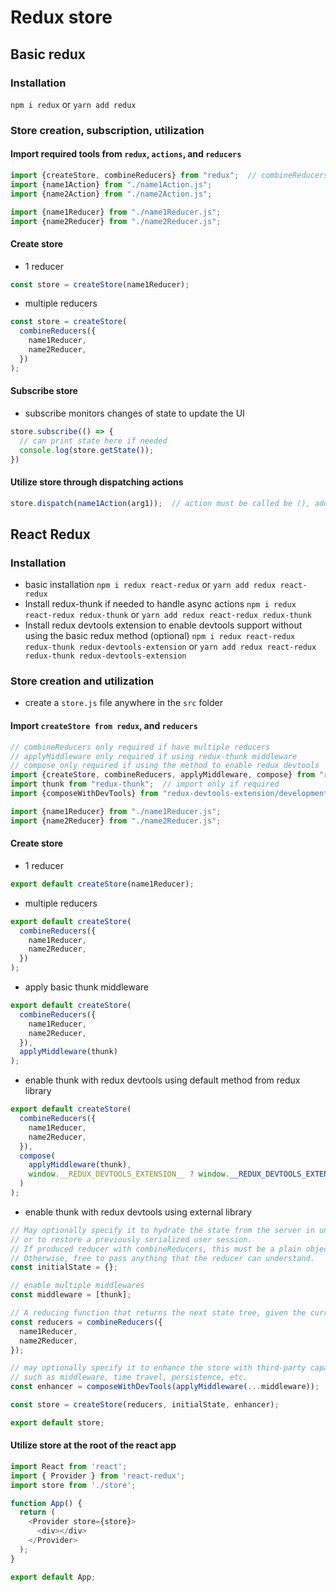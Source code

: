 # Redux store
## Basic redux
### Installation
```npm i redux``` or ```yarn add redux```
### Store creation, subscription, utilization
#### Import required tools from ```redux```, ```actions```, and ```reducers```
```javascript
import {createStore, combineReducers} from "redux";  // combineReducers only required if have multiple reducers
import {name1Action} from "./name1Action.js";
import {name2Action} from "./name2Action.js";

import {name1Reducer} from "./name1Reducer.js";
import {name2Reducer} from "./name2Reducer.js";
```
#### Create store
- 1 reducer
```javascript
const store = createStore(name1Reducer);
```
- multiple reducers
```javascript
const store = createStore(
  combineReducers({
    name1Reducer,
    name2Reducer,
  })
);
```
#### Subscribe store
- subscribe monitors changes of state to update the UI
```javascript
store.subscribe(() => {
  // can print state here if needed
  console.log(store.getState());
})
```
#### Utilize store through dispatching actions
```javascript
store.dispatch(name1Action(arg1));  // action must be called be (), add arg value if available
```
## React Redux
### Installation
- basic installation
```npm i redux react-redux``` or ```yarn add redux react-redux```
- Install redux-thunk if needed to handle async actions
```npm i redux react-redux redux-thunk``` or ```yarn add redux react-redux redux-thunk```
- Install redux devtools extension to enable devtools support without using the basic redux method (optional)
```npm i redux react-redux redux-thunk redux-devtools-extension``` or ```yarn add redux react-redux redux-thunk redux-devtools-extension```
### Store creation and utilization
- create a ```store.js``` file anywhere in the ```src``` folder
#### Import ```createStore from redux```, and ```reducers```
```javascript
// combineReducers only required if have multiple reducers
// applyMiddleware only required if using redux-thunk middleware
// compose only required if using the method to enable redux devtools
import {createStore, combineReducers, applyMiddleware, compose} from "redux";
import thunk from "redux-thunk";  // import only if required
import {composeWithDevTools} from "redux-devtools-extension/developmentOnly";  // required if not using compose

import {name1Reducer} from "./name1Reducer.js";
import {name2Reducer} from "./name2Reducer.js";
```
#### Create store
- 1 reducer
```javascript
export default createStore(name1Reducer);
```
- multiple reducers
```javascript
export default createStore(
  combineReducers({
    name1Reducer,
    name2Reducer,
  })
);
```
- apply basic thunk middleware
```javascript
export default createStore(
  combineReducers({
    name1Reducer,
    name2Reducer,
  }),
  applyMiddleware(thunk)
);
```
- enable thunk with redux devtools using default method from redux library
```javascript
export default createStore(
  combineReducers({
    name1Reducer,
    name2Reducer,
  }),
  compose(
    applyMiddleware(thunk),
    window.__REDUX_DEVTOOLS_EXTENSION__ ? window.__REDUX_DEVTOOLS_EXTENSION__() : f => f
  )
);
```
- enable thunk with redux devtools using external library
```javascript
// May optionally specify it to hydrate the state from the server in universal apps
// or to restore a previously serialized user session.
// If produced reducer with combineReducers, this must be a plain object with the same shape as the keys passed to it.
// Otherwise, free to pass anything that the reducer can understand.
const initialState = {};

// enable multiple middlewares
const middleware = [thunk];

// A reducing function that returns the next state tree, given the current state tree and an action to handle
const reducers = combineReducers({
  name1Reducer,
  name2Reducer,
});

// may optionally specify it to enhance the store with third-party capabilities
// such as middleware, time travel, persistence, etc.
const enhancer = composeWithDevTools(applyMiddleware(...middleware));

const store = createStore(reducers, initialState, enhancer);

export default store;
```
#### Utilize store at the root of the react app
```javascript
import React from 'react';
import { Provider } from 'react-redux';
import store from './store';

function App() {
  return (
    <Provider store={store}>
      <div></div>
    </Provider>
  );
}

export default App;
```
